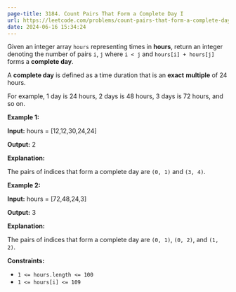 ```yaml
---
page-title: 3184. Count Pairs That Form a Complete Day I
url: https://leetcode.com/problems/count-pairs-that-form-a-complete-day-i/description/
date: 2024-06-16 15:34:24
---
```

Given an integer array `hours` representing times in **hours**, return an integer denoting the number of pairs `i`, `j` where `i < j` and `hours[i] + hours[j]` forms a **complete day**.

A **complete day** is defined as a time duration that is an **exact** **multiple** of 24 hours.

For example, 1 day is 24 hours, 2 days is 48 hours, 3 days is 72 hours, and so on.

**Example 1:**

**Input:** hours = \[12,12,30,24,24\]

**Output:** 2

**Explanation:**

The pairs of indices that form a complete day are `(0, 1)` and `(3, 4)`.

**Example 2:**

**Input:** hours = \[72,48,24,3\]

**Output:** 3

**Explanation:**

The pairs of indices that form a complete day are `(0, 1)`, `(0, 2)`, and `(1, 2)`.

**Constraints:**

-   `1 <= hours.length <= 100`
-   `1 <= hours[i] <= 109`